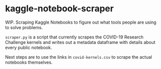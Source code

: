 # kaggle-notebook-scraper
WIP. Scraping Kaggle Notebooks to figure out what tools people are using to solve problems.

`scraper.py` is a script that currently scrapes the COVID-19 Research Challenge kernels and writes out a metadata dataframe with details about every public notebook.

Next steps are to use the links in `covid-kernels.csv` to scrape the actual notebooks themselves.
